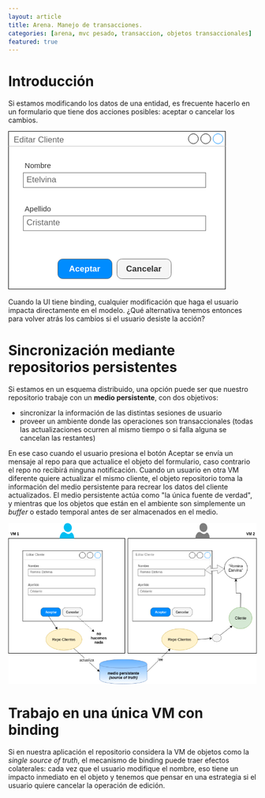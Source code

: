 ```yaml
---
layout: article
title: Arena. Manejo de transacciones.
categories: [arena, mvc pesado, transaccion, objetos transaccionales]
featured: true
---
```


# Introducción

Si estamos modificando los datos de una entidad, es frecuente hacerlo en un formulario que tiene dos acciones posibles: aceptar o cancelar los cambios.

![edicion-1](/img/wiki/arena_transaction.png)

Cuando la UI tiene binding, cualquier modificación que haga el usuario impacta directamente en el modelo. ¿Qué alternativa tenemos entonces para volver atrás los cambios si el usuario desiste la acción?

# Sincronización mediante repositorios persistentes

Si estamos en un esquema distribuido, una opción puede ser que nuestro repositorio trabaje con un **medio persistente**, con dos objetivos:

- sincronizar la información de las distintas sesiones de usuario
- proveer un ambiente donde las operaciones son transaccionales (todas las actualizaciones ocurren al mismo tiempo o si falla alguna se cancelan las restantes)

En ese caso cuando el usuario presiona el botón Aceptar se envía un mensaje al repo para que actualice el objeto del formulario, caso contrario el repo no recibirá ninguna notificación. Cuando un usuario en otra VM diferente quiere actualizar el mismo cliente, el objeto repositorio toma la información del medio persistente para recrear los datos del cliente actualizados. El medio persistente actúa como "la única fuente de verdad", y mientras que los objetos que están en el ambiente son simplemente un _buffer_ o estado temporal antes de ser almacenados en el medio.

![two_users](../../img/wiki/arena_transactions_2.png)

# Trabajo en una única VM con binding

Si en nuestra aplicación el repositorio considera la VM de objetos como la _single source of truth_, el mecanismo de binding puede traer efectos colaterales: cada vez que el usuario modifique el nombre, eso tiene un impacto inmediato en el objeto y tenemos que pensar en una estrategia si el usuario quiere cancelar la operación de edición.

 